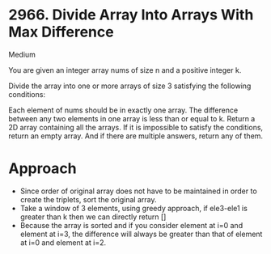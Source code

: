 # 2966. Divide Array Into Arrays With Max Difference
Medium

You are given an integer array nums of size n and a positive integer k.

Divide the array into one or more arrays of size 3 satisfying the following conditions:

Each element of nums should be in exactly one array.
The difference between any two elements in one array is less than or equal to k.
Return a 2D array containing all the arrays. If it is impossible to satisfy the conditions, return an empty array. And if there are multiple answers, return any of them.

# Approach 
- Since order of original array does not have to be maintained in order to create the triplets, sort the original array. 
- Take a window of 3 elements, using greedy approach, if ele3-ele1 is greater than k then we can directly return []
- Because the array is sorted and if you consider element at i=0 and element at i=3, the difference will always be greater than that of element at i=0 and element at i=2.